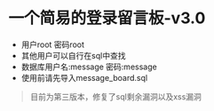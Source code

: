 # 一个简易的登录留言板-v3.0
* 用户root 密码root
* 其他用户可以自行在sql中查找
* 数据库用户名:message 密码:message
* 使用前请先导入message_board.sql
> 目前为第三版本，修复了sql剩余漏洞以及xss漏洞